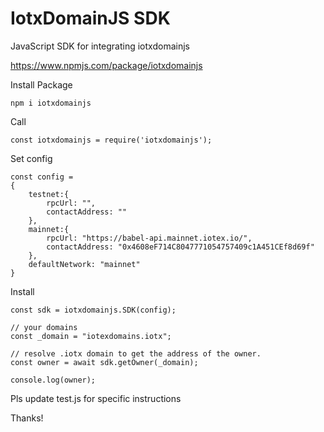 # IotxDomainJS SDK

JavaScript SDK for integrating iotxdomainjs

https://www.npmjs.com/package/iotxdomainjs

Install Package

```
npm i iotxdomainjs
```

Call 
```
const iotxdomainjs = require('iotxdomainjs');
```

Set config
```
const config = 
{
	testnet:{
		rpcUrl: "",
		contactAddress: ""
	},
	mainnet:{ 
		rpcUrl: "https://babel-api.mainnet.iotex.io/",
		contactAddress: "0x4608eF714C8047771054757409c1A451CEf8d69f"
	},
	defaultNetwork: "mainnet"
}
```
Install
```
const sdk = iotxdomainjs.SDK(config);
```
```
// your domains
const _domain = "iotexdomains.iotx";
	
// resolve .iotx domain to get the address of the owner.
const owner = await sdk.getOwner(_domain);

console.log(owner);
```
Pls update test.js for specific instructions

Thanks!



